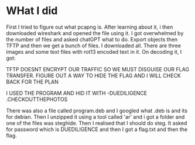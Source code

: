 # WHat I did
 First I tried to figure out what pcapng is. After learning about it, i then downloaded wireshark and opened the file using it. I got overwhelmed by the number of files and asked chatGPT what to do. Export objects then TFTP and then we get a bunch of files. I downloaded all. There are three images and some text files with rot13 encoded text in it. 
 On decoding it, I got:
 
TFTP DOESNT ENCRYPT OUR TRAFFIC SO WE MUST DISGUISE OUR FLAG TRANSFER. FIGURE OUT A WAY TO HIDE THE FLAG AND I WILL CHECK BACK FOR THE PLAN

I USED THE PROGRAM AND HID IT WITH -DUEDILIGENCE .CHECKOUTTHEPHOTOS

There was also a file called program.deb and I googled what .deb is and its for debian. Then I unzipped it using a tool called 'ar' and i got a folder and one of the files was steghide. Then I realised that I should do steg. It asked for password which is DUEDILIGENCE and then I got a flag.txt and then the flag. 
